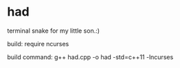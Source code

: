 # had
terminal snake for my little son.:)

build: 
require ncurses

build command: g++ had.cpp -o had -std=c++11 -lncurses
